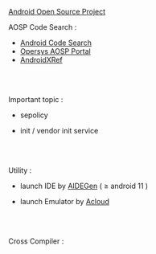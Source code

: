 [Android Open Source Project](https://source.android.com/)

AOSP Code Search :
- [Android Code Search](https://cs.android.com/)
- [Opersys AOSP Portal](https://aosp.opersys.com/)
- [AndroidXRef](http://androidxref.com/)

</br>
</br>

Important topic :

- sepolicy

- init / vendor init service


</br>
</br>

Utility :

- launch IDE by [AIDEGen](./aidegen.md) ( ≥ android 11 )

- launch Emulator by [Acloud](https://android.googlesource.com/platform/tools/acloud/+/refs/heads/master/README.md)


</br>
</br>

Cross Compiler :

